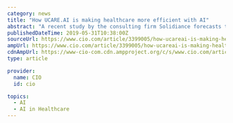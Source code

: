 ```yaml
---
category: news
title: "How UCARE.AI is making healthcare more efficient with AI"
abstract: "A recent study by the consulting firm Solidiance forecasts that the ASEAN-6 countries - Indonesia, Malaysia, Philippines, Thailand, Singapore and Vietnam - have a multi-billion dollar healthcare challenge ahead resulting from the combination of an ageing ..."
publishedDateTime: 2019-05-31T10:38:00Z
sourceUrl: https://www.cio.com/article/3399005/how-ucareai-is-making-healthcare-more-efficient-with-ai.html
ampUrl: https://www.cio.com/article/3399005/how-ucareai-is-making-healthcare-more-efficient-with-ai.amp.html
cdnAmpUrl: https://www-cio-com.cdn.ampproject.org/c/s/www.cio.com/article/3399005/how-ucareai-is-making-healthcare-more-efficient-with-ai.amp.html
type: article

provider:
  name: CIO
  id: cio

topics:
  - AI
  - AI in Healthcare
---
```

